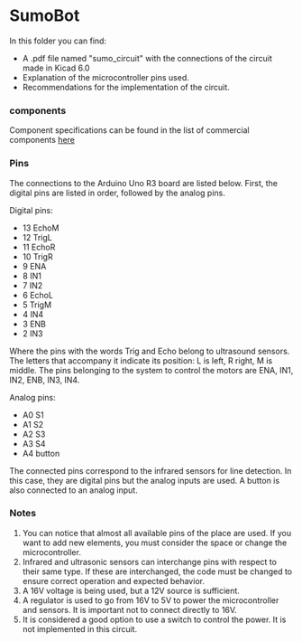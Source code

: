 # SumoBot

In this folder you can find:
- A .pdf file named "sumo_circuit" with the connections of the circuit made in Kicad 6.0
- Explanation of the microcontroller pins used.
- Recommendations for the implementation of the circuit.

### components
Component specifications can be found in the list of commercial components [here](https://github.com/valeeBurgos/SumoBot/tree/main/hardware/body)

### Pins

The connections to the Arduino Uno R3 board are listed below. First, the digital pins are listed in order, followed by the analog pins.

Digital pins:
- 13 EchoM 
- 12 TrigL
- 11 EchoR
- 10 TrigR
- 9 ENA
- 8 IN1
- 7 IN2
- 6 EchoL
- 5 TrigM
- 4 IN4
- 3 ENB
- 2 IN3


Where the pins with the words Trig and Echo belong to ultrasound sensors. The letters that accompany it indicate its position: L is left, R right, M is middle.
The pins belonging to the system to control the motors are ENA, IN1, IN2, ENB, IN3, IN4.


Analog pins:
- A0 S1
- A1 S2
- A2 S3
- A3 S4
- A4 button

The connected pins correspond to the infrared sensors for line detection. In this case, they are digital pins but the analog inputs are used.
A button is also connected to an analog input.

### Notes
1. You can notice that almost all available pins of the place are used. If you want to add new elements, you must consider the space or change the microcontroller.
2. Infrared and ultrasonic sensors can interchange pins with respect to their same type. If these are interchanged, the code must be changed to ensure correct operation and expected behavior.
3. A 16V voltage is being used, but a 12V source is sufficient.
4. A regulator is used to go from 16V to 5V to power the microcontroller and sensors. It is important not to connect directly to 16V.
5. It is considered a good option to use a switch to control the power. It is not implemented in this circuit.
